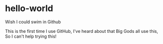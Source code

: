 # hello-world
Wish I could swim in Github

This is the first time I use GitHub, I've heard about that Big Gods all use this, So I can't help trying this!
